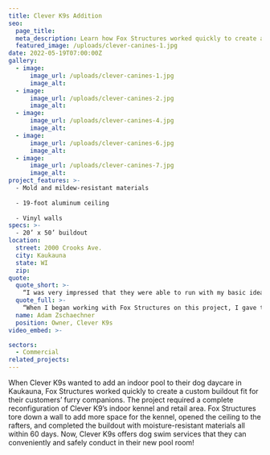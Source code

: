 ```yaml
---
title: Clever K9s Addition
seo:
  page_title:
  meta_description: Learn how Fox Structures worked quickly to create a custom indoor pool buildout fit for their customers’ furry companions at Clever K9s in Kaukauna, WI.
  featured_image: /uploads/clever-canines-1.jpg
date: 2022-05-19T07:00:00Z
gallery: 
  - image: 
      image_url: /uploads/clever-canines-1.jpg
      image_alt:
  - image: 
      image_url: /uploads/clever-canines-2.jpg
      image_alt:
  - image: 
      image_url: /uploads/clever-canines-4.jpg
      image_alt:
  - image: 
      image_url: /uploads/clever-canines-6.jpg
      image_alt:
  - image: 
      image_url: /uploads/clever-canines-7.jpg
      image_alt:
project_features: >-
  - Mold and mildew-resistant materials
  
  - 19-foot aluminum ceiling
  
  - Vinyl walls
specs: >-
  - 20’ x 50’ buildout
location:
  street: 2000 Crooks Ave.
  city: Kaukauna
  state: WI
  zip:
quote:
  quote_short: >-
    “I was very impressed that they were able to run with my basic idea and complete the project so quickly during the COVID outbreak, all while keeping the business open and operational.”
  quote_full: >-
    “When I began working with Fox Structures on this project, I gave them a piece of paper with my ideas and they made the project come through in 60 days, with no prior notice. I was very impressed that they were able to run with my basic idea and complete the project so quickly during the COVID outbreak, all while keeping the business open and operational. I absolutely recommend Fox Structures to anyone looking for high-quality builders who work quickly to accomplish your vision.”
  name: Adam Zschaechner
  position: Owner, Clever K9s
video_embed: >-

sectors:
  - Commercial
related_projects: 
---
```


When Clever K9s wanted to add an indoor pool to their dog daycare in Kaukauna, Fox Structures worked quickly to create a custom buildout fit for their customers’ furry companions. The project required a complete reconfiguration of Clever K9’s indoor kennel and retail area. Fox Structures tore down a wall to add more space for the kennel, opened the ceiling to the rafters, and completed the buildout with moisture-resistant materials all within 60 days. Now, Clever K9s offers dog swim services that they can conveniently and safely conduct in their new pool room!
